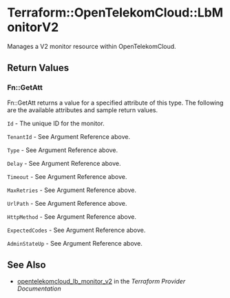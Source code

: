 # Terraform::OpenTelekomCloud::LbMonitorV2

Manages a V2 monitor resource within OpenTelekomCloud.

## Return Values

### Fn::GetAtt

Fn::GetAtt returns a value for a specified attribute of this type. The following are the available attributes and sample return values.

`Id` - The unique ID for the monitor.

`TenantId` - See Argument Reference above.

`Type` - See Argument Reference above.

`Delay` - See Argument Reference above.

`Timeout` - See Argument Reference above.

`MaxRetries` - See Argument Reference above.

`UrlPath` - See Argument Reference above.

`HttpMethod` - See Argument Reference above.

`ExpectedCodes` - See Argument Reference above.

`AdminStateUp` - See Argument Reference above.

## See Also

* [opentelekomcloud_lb_monitor_v2](https://www.terraform.io/docs/providers/opentelekomcloud/r/lb_monitor_v2.html) in the _Terraform Provider Documentation_
